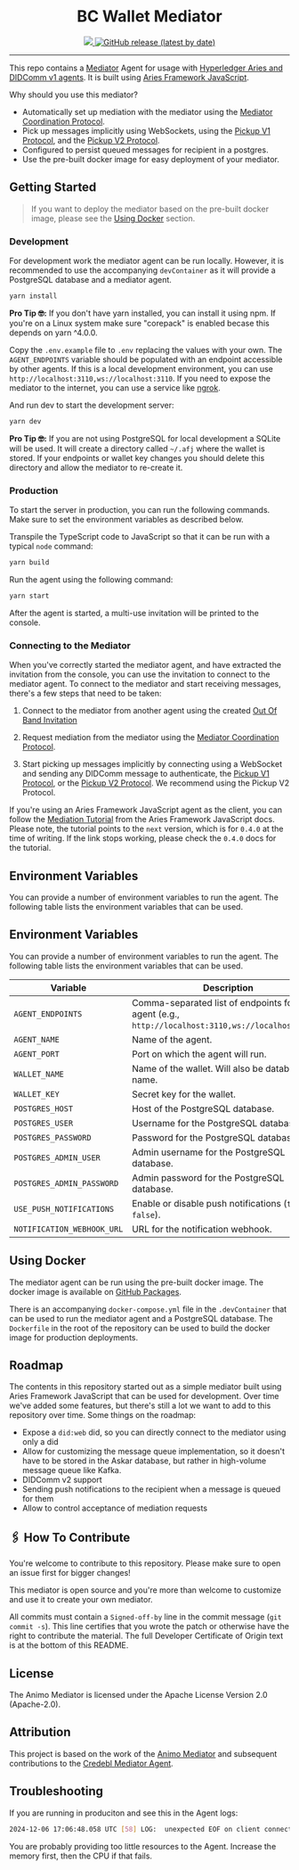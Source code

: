 <h1 align="center" ><b>BC Wallet Mediator</b></h1>

<!-- TODO: Add relevant badges, like CI/CD, license, codecov, etc. -->

<p align="center">
  <a href="https://typescriptlang.org">
    <img src="https://img.shields.io/badge/%3C%2F%3E-TypeScript-%230074c1.svg" />
  </a>
  <a href="https://github.com/animo/animo-mediator/pkgs/container/animo-mediator">
    <img alt="GitHub release (latest by date)" src="https://img.shields.io/github/v/release/animo/animo-mediator?display_name=tag&label=docker%20tag">
  </a>
</p>

---

This repo contains a [Mediator](https://github.com/hyperledger/aries-rfcs/blob/main/concepts/0046-mediators-and-relays/README.md) Agent for usage with [Hyperledger Aries and DIDComm v1 agents](https://github.com/hyperledger/aries-rfcs/tree/main/concepts/0004-agents). It is built using [Aries Framework JavaScript](https://github.com/hyperledger/aries-framework-javascript).

Why should you use this mediator?

- Automatically set up mediation with the mediator using the [Mediator Coordination Protocol](https://github.com/hyperledger/aries-rfcs/tree/main/features/0211-route-coordination).
- Pick up messages implicitly using WebSockets, using the [Pickup V1 Protocol](https://github.com/hyperledger/aries-rfcs/tree/main/features/0212-pickup), and the [Pickup V2 Protocol](https://github.com/hyperledger/aries-rfcs/tree/main/features/0685-pickup-v2).
- Configured to persist queued messages for recipient in a postgres.
- Use the pre-built docker image for easy deployment of your mediator.

## Getting Started

> If you want to deploy the mediator based on the pre-built docker image, please see the [Using Docker](#using-docker) section.

### Development

For development work the mediator agent can be run locally. However, it is recommended to use the accompanying `devContainer` as it will provide a PostgreSQL database and a mediator agent.

```bash
yarn install
```

**Pro Tip 🤓:** If you don't have yarn installed, you can install it using npm. If you're on a Linux system make sure "corepack" is enabled becase this depends on yarn ^4.0.0.

Copy the `.env.example` file to `.env` replacing the values with your own. The `AGENT_ENDPOINTS` variable should be populated with an endpoint accessible by other agents. If this is a local development environment, you can use `http://localhost:3110,ws://localhost:3110`. If you need to expose the mediator to the internet, you can use a service like [ngrok](https://ngrok.com/).

And run dev to start the development server:

```bash
yarn dev
```

**Pro Tip 🤓:** If you are not using PostgreSQL for local development a SQLite will be used. It will create a directory called `~/.afj` where the wallet is stored. If your endpoints or wallet key changes you should delete this directory and allow the mediator to re-create it.

### Production

To start the server in production, you can run the following commands. Make sure to set the environment variables as described below.

Transpile the TypeScript code to JavaScript so that it can be run with a typical `node` command:

```bash
yarn build
```

Run the agent using the following command:

```bash
yarn start
```

After the agent is started, a multi-use invitation will be printed to the console.

### Connecting to the Mediator

When you've correctly started the mediator agent, and have extracted the invitation from the console, you can use the invitation to connect to the mediator agent. To connect to the mediator and start receiving messages, there's a few steps that need to be taken:

1. Connect to the mediator from another agent using the created [Out Of Band Invitation](https://github.com/hyperledger/aries-rfcs/blob/main/features/0434-outofband/README.md)

2. Request mediation from the mediator using the [Mediator Coordination Protocol](https://github.com/hyperledger/aries-rfcs/tree/main/features/0211-route-coordination).

3. Start picking up messages implicitly by connecting using a WebSocket and sending any DIDComm message to authenticate, the [Pickup V1 Protocol](https://github.com/hyperledger/aries-rfcs/tree/main/features/0212-pickup), or the [Pickup V2 Protocol](https://github.com/hyperledger/aries-rfcs/tree/main/features/0685-pickup-v2). We recommend using the Pickup V2 Protocol.

If you're using an Aries Framework JavaScript agent as the client, you can follow the [Mediation Tutorial](https://aries.js.org/guides/next/tutorials/mediation) from the Aries Framework JavaScript docs. Please note, the tutorial points to the `next` version, which is for `0.4.0` at the time of writing. If the link stops working, please check the `0.4.0` docs for the tutorial.

## Environment Variables

You can provide a number of environment variables to run the agent. The following table lists the environment variables that can be used.

## Environment Variables

You can provide a number of environment variables to run the agent. The following table lists the environment variables that can be used.

| Variable                   | Description                                                                                          |
| -------------------------- | ---------------------------------------------------------------------------------------------------- |
| `AGENT_ENDPOINTS`          | Comma-separated list of endpoints for the agent (e.g., `http://localhost:3110,ws://localhost:3110`). |
| `AGENT_NAME`               | Name of the agent.                                                                                   |
| `AGENT_PORT`               | Port on which the agent will run.                                                                    |
| `WALLET_NAME`              | Name of the wallet. Will also be database name.                                                      |
| `WALLET_KEY`               | Secret key for the wallet.                                                                           |
| `POSTGRES_HOST`            | Host of the PostgreSQL database.                                                                     |
| `POSTGRES_USER`            | Username for the PostgreSQL database.                                                                |
| `POSTGRES_PASSWORD`        | Password for the PostgreSQL database.                                                                |
| `POSTGRES_ADMIN_USER`      | Admin username for the PostgreSQL database.                                                          |
| `POSTGRES_ADMIN_PASSWORD`  | Admin password for the PostgreSQL database.                                                          |
| `USE_PUSH_NOTIFICATIONS`   | Enable or disable push notifications (`true` or `false`).                                            |
| `NOTIFICATION_WEBHOOK_URL` | URL for the notification webhook.                                                                    |

## Using Docker

The mediator agent can be run using the pre-built docker image. The docker image is available on [GitHub Packages](https://github.com/fullboar/mediator-agent/pkgs/container/mediator-agent%2Fmediator).

There is an accompanying `docker-compose.yml` file in the `.devContainer` that can be used to run the mediator agent and a PostgreSQL database. The `Dockerfile` in the root of the repository can be used to build the docker image for production deployments.

## Roadmap

The contents in this repository started out as a simple mediator built using Aries Framework JavaScript that can be used for development. Over time we've added some features, but there's still a lot we want to add to this repository over time. Some things on the roadmap:

- Expose a `did:web` did, so you can directly connect to the mediator using only a did
- Allow for customizing the message queue implementation, so it doesn't have to be stored in the Askar database, but rather in high-volume message queue like Kafka.
- DIDComm v2 support
- Sending push notifications to the recipient when a message is queued for them
- Allow to control acceptance of mediation requests

## 🖇️ How To Contribute

You're welcome to contribute to this repository. Please make sure to open an issue first for bigger changes!

This mediator is open source and you're more than welcome to customize and use it to create your own mediator.

All commits must contain a `Signed-off-by` line in the commit message (`git commit -s`). This line certifies that you wrote the patch or otherwise have the right to contribute the material. The full Developer Certificate of Origin text is at the bottom of this README.

## License

The Animo Mediator is licensed under the Apache License Version 2.0 (Apache-2.0).

## Attribution

This project is based on the work of the [Animo Mediator](https://github.com/animo/animo-mediator) and subsequent contributions to the [Credebl Mediator Agent](https://github.com/credebl/mediator-agent).

## Troubleshooting

If you are running in produciton and see this in the Agent logs:

```bash
2024-12-06 17:06:48.058 UTC [58] LOG:  unexpected EOF on client connection with an open transaction
```

You are probably providing too little resources to the Agent. Increase the memory first, then the CPU if that fails.
